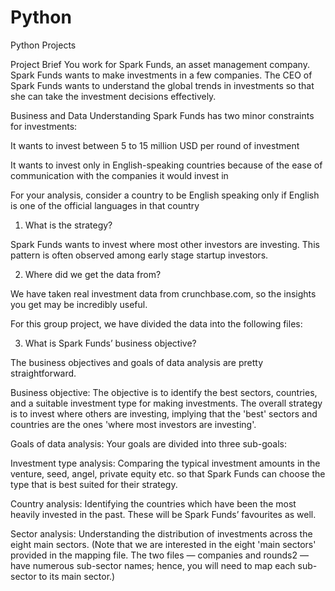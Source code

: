 # Python
Python Projects

Project Brief
You work for Spark Funds, an asset management company. Spark Funds wants to make investments in a few companies. 
The CEO of Spark Funds wants to understand the global trends in investments so that she can take the investment decisions effectively.

 

Business and Data Understanding
Spark Funds has two minor constraints for investments:

It wants to invest between 5 to 15 million USD per round of investment

It wants to invest only in English-speaking countries because of the ease of communication with the companies it would invest in

For your analysis, consider a country to be English speaking only if English is one of the official languages in that country


1. What is the strategy?

Spark Funds wants to invest where most other investors are investing. This pattern is often observed among early stage startup investors.

 
2. Where did we get the data from? 

We have taken real investment data from crunchbase.com, so the insights you get may be incredibly useful. 

For this group project, we have divided the data into the following files:


3. What is Spark Funds’ business objective?

The business objectives and goals of data analysis are pretty straightforward.

Business objective: The objective is to identify the best sectors, countries, and a suitable investment type for making investments. The overall strategy is to invest where others are investing, implying that the 'best' sectors and countries are the ones 'where most investors are investing'.

Goals of data analysis: Your goals are divided into three sub-goals:

Investment type analysis: Comparing the typical investment amounts in the venture, seed, angel, private equity etc. so that Spark Funds can choose the type that is best suited for their strategy.

Country analysis: Identifying the countries which have been the most heavily invested in the past. These will be Spark Funds’ favourites as well.

Sector analysis: Understanding the distribution of investments across the eight main sectors. (Note that we are interested in the eight 'main sectors' provided in the mapping file. The two files — companies and rounds2 — have numerous sub-sector names; hence, you will need to map each sub-sector to its main sector.)
 
